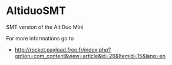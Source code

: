 # AltiduoSMT
SMT version of the AltiDuo Mini

For more informations go to 
- http://rocket.payload.free.fr/index.php?option=com_content&view=article&id=26&Itemid=15&lang=en
